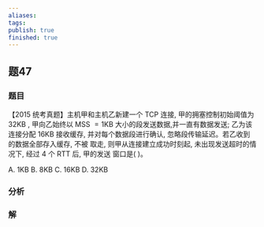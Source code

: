 ```yaml
---
aliases: 
tags: 
publish: true
finished: true
---
```

## 题47
### 题目
【2015 统考真题】主机甲和主机乙新建一个 TCP 连接, 甲的拥塞控制初始阈值为 ${32}\mathrm{{KB}}$ , 甲向乙始终以 MSS $= 1\mathrm{{KB}}$ 大小的段发送数据,并一直有数据发送; 乙为该连接分配 ${16}\mathrm{{KB}}$ 接收缓存, 并对每个数据段进行确认, 忽略段传输延迟。若乙收到的数据全部存入缓存, 不被 取走, 则甲从连接建立成功时刻起, 未出现发送超时的情况下, 经过 4 个 RTT 后, 甲的发送 窗口是( )。

A. $1\mathrm{{KB}}$ B. $8\mathrm{{KB}}$ C. ${16}\mathrm{{KB}}$ D. ${32}\mathrm{{KB}}$
### 分析

### 解
